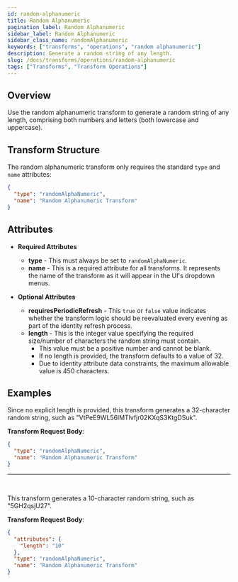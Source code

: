 ```yaml
---
id: random-alphanumeric
title: Random Alphanumeric
pagination_label: Random Alphanumeric
sidebar_label: Random Alphanumeric
sidebar_class_name: randomAlphanumeric
keywords: ["transforms", "operations", "random alphanumeric"]
description: Generate a random string of any length.
slug: /docs/transforms/operations/random-alphanumeric
tags: ["Transforms", "Transform Operations"]
---
```


## Overview

Use the random alphanumeric transform to generate a random string of any length,
comprising both numbers and letters (both lowercase and uppercase).

## Transform Structure

The random alphanumeric transform only requires the standard `type` and `name`
attributes:

```json
{
  "type": "randomAlphaNumeric",
  "name": "Random Alphanumeric Transform"
}
```

## Attributes

- **Required Attributes**

  - **type** - This must always be set to `randomAlphaNumeric`.
  - **name** - This is a required attribute for all transforms. It represents
    the name of the transform as it will appear in the UI's dropdown menus.

- **Optional Attributes**
  - **requiresPeriodicRefresh** - This `true` or `false` value indicates whether
    the transform logic should be reevaluated every evening as part of the
    identity refresh process.
  - **length** - This is the integer value specifying the required size/number
    of characters the random string must contain.
    - This value must be a positive number and cannot be blank.
    - If no length is provided, the transform defaults to a value of 32.
    - Due to identity attribute data constraints, the maximum allowable value is
      450 characters.

## Examples

Since no explicit length is provided, this transform generates a 32-character
random string, such as "VtPeE9WL56lMTlvfjr02KXqS3KtgDSuk".

**Transform Request Body**:

```json
{
  "type": "randomAlphaNumeric",
  "name": "Random Alphanumeric Transform"
}
```

---

<p>&nbsp;</p>

This transform generates a 10-character random string, such as "5GH2qsjU27".

**Transform Request Body**:

```json
{
  "attributes": {
    "length": "10"
  },
  "type": "randomAlphaNumeric",
  "name": "Random Alphanumeric Transform"
}
```
